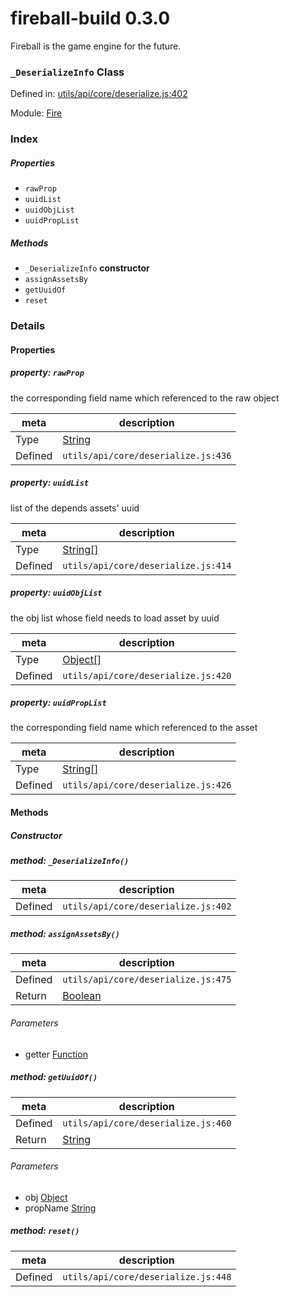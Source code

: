 
# fireball-build 0.3.0

Fireball is the game engine for the future.

### `_DeserializeInfo` Class


Defined in: [utils/api/core/deserialize.js:402](../files/utils/api/core/deserialize.js.js)

Module: [Fire](../modules/Fire.md)




 

### Index

##### Properties

  - `rawProp`
  - `uuidList`
  - `uuidObjList`
  - `uuidPropList`



##### Methods

  - `_DeserializeInfo` **constructor**
  - `assignAssetsBy`
  - `getUuidOf`
  - `reset`





### Details


#### Properties



##### property: `rawProp`

the corresponding field name which referenced to the raw object

| meta | description |
|------|-------------|
| Type | <a href="https://developer.mozilla.org/en/JavaScript/Reference/Global_Objects/String" class="crosslink external" target="_blank">String</a> |
| Defined | `utils/api/core/deserialize.js:436` |




##### property: `uuidList`

list of the depends assets' uuid

| meta | description |
|------|-------------|
| Type | <a href="https://developer.mozilla.org/en/JavaScript/Reference/Global_Objects/String" class="crosslink external" target="_blank">String[]</a> |
| Defined | `utils/api/core/deserialize.js:414` |




##### property: `uuidObjList`

the obj list whose field needs to load asset by uuid

| meta | description |
|------|-------------|
| Type | <a href="https://developer.mozilla.org/en/JavaScript/Reference/Global_Objects/Object" class="crosslink external" target="_blank">Object[]</a> |
| Defined | `utils/api/core/deserialize.js:420` |




##### property: `uuidPropList`

the corresponding field name which referenced to the asset

| meta | description |
|------|-------------|
| Type | <a href="https://developer.mozilla.org/en/JavaScript/Reference/Global_Objects/String" class="crosslink external" target="_blank">String[]</a> |
| Defined | `utils/api/core/deserialize.js:426` |






<!-- Method Block -->
#### Methods

##### Constructor

##### method: `_DeserializeInfo()`



| meta | description |
|------|-------------|
| Defined | `utils/api/core/deserialize.js:402` |



##### method: `assignAssetsBy()`



| meta | description |
|------|-------------|
| Defined | `utils/api/core/deserialize.js:475` |
| Return 		 | <a href="https://developer.mozilla.org/en/JavaScript/Reference/Global_Objects/Boolean" class="crosslink external" target="_blank">Boolean</a> 

###### Parameters
- getter <a href="https://developer.mozilla.org/en/JavaScript/Reference/Global_Objects/Function" class="crosslink external" target="_blank">Function</a>  


##### method: `getUuidOf()`



| meta | description |
|------|-------------|
| Defined | `utils/api/core/deserialize.js:460` |
| Return 		 | <a href="https://developer.mozilla.org/en/JavaScript/Reference/Global_Objects/String" class="crosslink external" target="_blank">String</a> 

###### Parameters
- obj <a href="https://developer.mozilla.org/en/JavaScript/Reference/Global_Objects/Object" class="crosslink external" target="_blank">Object</a>  
- propName <a href="https://developer.mozilla.org/en/JavaScript/Reference/Global_Objects/String" class="crosslink external" target="_blank">String</a>  


##### method: `reset()`



| meta | description |
|------|-------------|
| Defined | `utils/api/core/deserialize.js:448` |




